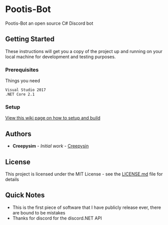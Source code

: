 # Pootis-Bot

Pootis-Bot an open source C# Discord bot

## Getting Started

These instructions will get you a copy of the project up and running on your local machine for development and testing purposes.

### Prerequisites

Things you need

```
Visual Studio 2017
.NET Core 2.1
```

### Setup

[View this wiki page on how to setup and build](https://github.com/CreepysinProjects/Pootis-Bot/wiki/Building-Pootis-Bot)

## Authors

* **Creepysim** - *Initial work* - [Creepysin](https://github.com/CreepysinStudios)

## License

This project is licensed under the MIT License - see the [LICENSE.md](LICENSE.md) file for details

## Quick Notes

* This is the first piece of software that I have publicly release ever, there are bound to be mistakes
* Thanks for discord for the discord.NET API
